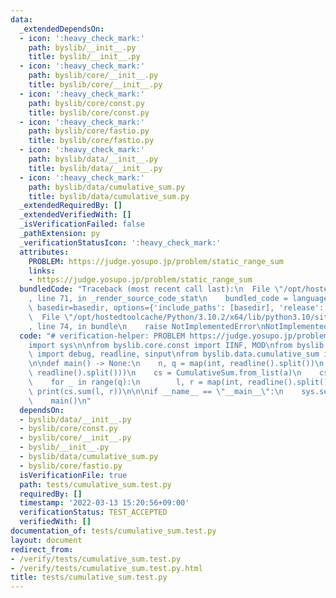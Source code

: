 ```yaml
---
data:
  _extendedDependsOn:
  - icon: ':heavy_check_mark:'
    path: byslib/__init__.py
    title: byslib/__init__.py
  - icon: ':heavy_check_mark:'
    path: byslib/core/__init__.py
    title: byslib/core/__init__.py
  - icon: ':heavy_check_mark:'
    path: byslib/core/const.py
    title: byslib/core/const.py
  - icon: ':heavy_check_mark:'
    path: byslib/core/fastio.py
    title: byslib/core/fastio.py
  - icon: ':heavy_check_mark:'
    path: byslib/data/__init__.py
    title: byslib/data/__init__.py
  - icon: ':heavy_check_mark:'
    path: byslib/data/cumulative_sum.py
    title: byslib/data/cumulative_sum.py
  _extendedRequiredBy: []
  _extendedVerifiedWith: []
  _isVerificationFailed: false
  _pathExtension: py
  _verificationStatusIcon: ':heavy_check_mark:'
  attributes:
    PROBLEM: https://judge.yosupo.jp/problem/static_range_sum
    links:
    - https://judge.yosupo.jp/problem/static_range_sum
  bundledCode: "Traceback (most recent call last):\n  File \"/opt/hostedtoolcache/Python/3.10.2/x64/lib/python3.10/site-packages/onlinejudge_verify/documentation/build.py\"\
    , line 71, in _render_source_code_stat\n    bundled_code = language.bundle(stat.path,\
    \ basedir=basedir, options={'include_paths': [basedir], 'release': True}).decode()\n\
    \  File \"/opt/hostedtoolcache/Python/3.10.2/x64/lib/python3.10/site-packages/onlinejudge_verify/languages/python.py\"\
    , line 74, in bundle\n    raise NotImplementedError\nNotImplementedError\n"
  code: "# verification-helper: PROBLEM https://judge.yosupo.jp/problem/static_range_sum\n\
    import sys\n\nfrom byslib.core.const import IINF, MOD\nfrom byslib.core.fastio\
    \ import debug, readline, sinput\nfrom byslib.data.cumulative_sum import CumulativeSum\n\
    \n\ndef main() -> None:\n    n, q = map(int, readline().split())\n    a = list(map(int,\
    \ readline().split()))\n    cs = CumulativeSum.from_list(a)\n    cs.construct()\n\
    \    for _ in range(q):\n        l, r = map(int, readline().split())\n       \
    \ print(cs.sum(l, r))\n\n\nif __name__ == \"__main__\":\n    sys.setrecursionlimit(10**6)\n\
    \    main()\n"
  dependsOn:
  - byslib/data/__init__.py
  - byslib/core/const.py
  - byslib/core/__init__.py
  - byslib/__init__.py
  - byslib/data/cumulative_sum.py
  - byslib/core/fastio.py
  isVerificationFile: true
  path: tests/cumulative_sum.test.py
  requiredBy: []
  timestamp: '2022-03-13 15:20:56+09:00'
  verificationStatus: TEST_ACCEPTED
  verifiedWith: []
documentation_of: tests/cumulative_sum.test.py
layout: document
redirect_from:
- /verify/tests/cumulative_sum.test.py
- /verify/tests/cumulative_sum.test.py.html
title: tests/cumulative_sum.test.py
---
```

